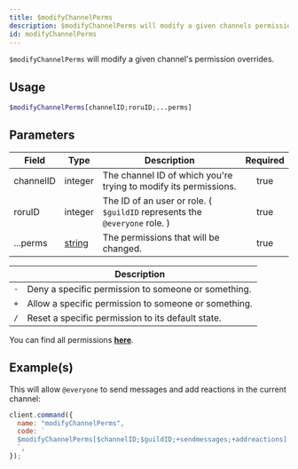 ```yaml
---
title: $modifyChannelPerms
description: $modifyChannelPerms will modify a given channels permission overrides.
id: modifyChannelPerms
---
```


`$modifyChannelPerms` will modify a given channel's permission overrides.

## Usage

```php
$modifyChannelPerms[channelID;roruID;...perms]
```

## Parameters

| Field     | Type                                                                                              | Description                                                                | Required |
| --------- | ------------------------------------------------------------------------------------------------- | -------------------------------------------------------------------------- | :------: |
| channelID | integer                                                                                           | The channel ID of which you're trying to modify its permissions.           |   true   |
| roruID    | integer                                                                                           | The ID of an user or role. ( `$guildID` represents the `@everyone` role. ) |   true   |
| ...perms  | [string](https://developer.mozilla.org/en-US/docs/Web/JavaScript/Reference/Global_Objects/String) | The permissions that will be changed.                                      |   true   |

|     | Description                                          |
| --- | ---------------------------------------------------- |
| `-` | Deny a specific permission to someone or something.  |
| `+` | Allow a specific permission to someone or something. |
| `/` | Reset a specific permission to its default state.    |

You can find all permissions **[here](../../../guides/client/clientpermissions/)**.

## Example(s)

This will allow `@everyone` to send messages and add reactions in the current channel:

```javascript
client.command({
  name: "modifyChannelPerms",
  code: `
  $modifyChannelPerms[$channelID;$guildID;+sendmessages;+addreactions]
  `,
});
```

